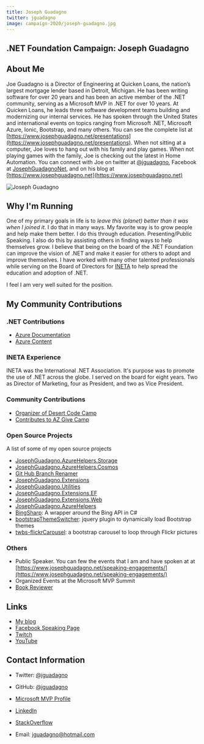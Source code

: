 ```yaml
---
title: Joseph Guadagno
twitter: jguadagno
image: campaign-2020/joseph-guadagno.jpg
---
```


<section class="page-section">
    <div class="page-section_container container">

# .NET Foundation Campaign: Joseph Guadagno

## About Me

Joe Guadagno is a Director of Engineering at Quicken Loans, the nation’s largest mortgage lender based in Detroit, Michigan. He has been writing software for over 20 years and has been an active member of the .NET community, serving as a Microsoft MVP in .NET for over 10 years. At Quicken Loans, he leads three software development teams building and modernizing our internal services. He has spoken through the United States and international events on topics ranging from Microsoft .NET, Microsoft Azure, Ionic, Bootstrap, and many others. You can see the complete list at [https://www.josephguadagno.net/presentations](https://www.josephguadagno.net/presentations). When not sitting at a computer, Joe loves to hang out with his family and play games. When not playing games with the family, Joe is checking out the latest in Home Automation. You can connect with Joe on twitter at  [@jguadagno](https://www.twitter.com/jguadagno), Facebook at [JosephGuadagnoNet](https://www.facebook.com/JosephGuadagnoNet/), and on his blog at [https://www.josephguadagno.net](https://www.josephguadagno.net)

![Joseph Guadagno](https://avatars1.githubusercontent.com/u/3209610?s=460&v=4)

## Why I'm Running

One of my primary goals in life is to *leave this (planet) better than it was when I joined it*. I do that in many ways. My favorite way is to grow people and help make them better. I do this through education. Presenting/Public Speaking. I also do this by assisting others in finding ways to help themselves grow. I believe that being on the board of the .NET Foundation can improve the vision of .NET and make it easier for others to adopt and improve themselves. I have worked with many other talented professionals while serving on the Board of Directors for [INETA](#INETA-experience) to help spread the education and adoption of .NET.

I feel I am very well suited for the position.

## My Community Contributions

### .NET Contributions

* [Azure Documentation](https://github.com/jguadagno/azure-docs)
* [Azure Content](https://github.com/jguadagno/azure-content)

### INETA Experience

INETA was the International .NET Association. It's purpose was to promote the use of .NET across the globe. I served on the board for eight years.  Two as Director of Marketing, four as President, and two as Vice President.

### Community Contributions

* [Organizer of Desert Code Camp](https://www.desertcodecamp.com)
* [Contributes to AZ Give Camp](https:/www.AZGiveCamp.org)

### Open Source Projects

A list of some of my open source projects

* [JosephGuadagno.AzureHelpers.Storage](https://github.com/jguadagno/JosephGuadagno.AzureHelpers.Storage)
* [JosephGuadagno.AzureHelpers.Cosmos](https://github.com/jguadagno/JosephGuadagno.AzureHelpers.Cosmos)
* [Git Hub Branch Renamer](https://github.com/jguadagno/github-branch-renamer)
* [JosephGuadagno.Extensions](https://github.com/jguadagno/JosephGuadagno.Extensions)
* [JosephGuadagno.Utilities](https://github.com/jguadagno/JosephGuadagno.Utilities)
* [JosephGuadagno.Extensions.EF](https://github.com/jguadagno/JosephGuadagno.Extensions.EF)
* [JosephGuadagno.Extensions.Web](https://github.com/jguadagno/JosephGuadagno.Extensions.Web)
* [JosephGuadagno.AzureHelpers](https://github.com/jguadagno/JosephGuadagno.AzureHelpers)
* [BingSharp](http://bingsharp.codeplex.com/): A wrapper around the Bing API in C#
* [bootstrapThemeSwitcher](https://github.com/jguadagno/bootstrapThemeSwitcher): jquery plugin to dynamically load Bootstrap themes
* [twbs-flickrCarousel](https://github.com/jguadagno/twbs-flickrCarousel): a bootstrap carousel to loop through Flickr pictures

### Others

* Public Speaker. You can few the events that I am and have spoken at at [https://www.josephguadagno.net/speaking-engagements/](https://www.josephguadagno.net/speaking-engagements/)
* Organized Events at the Microsoft MVP Summit
* [Book Reviewer](https://www.josephguadagno.net/categories/#books)

## Links

* [My blog](https://www.josephguadagno.net)
* [Facebook Speaking Page](https://www.facebook.com/JosephGuadagnoNet/)
* [Twitch](https://www.twitch.tv/jguadagno)
* [YouTube](https://www.youtube.com/playlist?list=PLESGit66MnblZW06pJQwB_VPFZnOT-gG2)

## Contact Information

* Twitter: [@jguadagno](https://twitter.com/jguadagno)
* GitHub: [@jguadagno](https://github.com/jguadagno)
* [Microsoft MVP Profile](http://jjg.me/MVPLink)
* [LinkedIn](https://www.linkedin.com/in/josephguadagno/)
* [StackOverflow](https://stackoverflow.com/users/89184/joseph-guadagno)
* Email: [jguadagno@hotmail.com](mailto:jguadagno@hotmail.com)

    </div>
</section>

